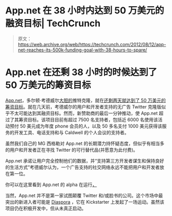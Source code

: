 # App.net 在 38 小时内达到 50 万美元的融资目标| TechCrunch

> 原文：<https://web.archive.org/web/https://techcrunch.com/2012/08/12/app-net-reaches-its-500k-funding-goal-with-38-hours-to-spare/>

# App.net 在还剩 38 小时的时候达到了 50 万美元的筹资目标

[App.net](https://web.archive.org/web/20230406044543/http://app.net/)，多尔顿·考德威尔[大胆的](https://web.archive.org/web/20230406044543/https://techcrunch.com/2012/07/13/app-net-dalton-caldwell-twitter-feed/)推特克隆，就在[还剩两天就达到了 50 万美元的筹资目标](https://web.archive.org/web/20230406044543/http://daltoncaldwell.com/we-did-it)。就在几天前，考德威尔的用户和开发者支持的无广告 Twitter 克隆版似乎不太可能达到其融资目标。然而，新赞助商的最后一分钟推动，使 App.net 超过了其筹资目标。该项目目前有超过 7500 名支持者，包括近 6000 名使用该活动预付 50 美元成为年度 phone 会员的人，以及 50 多名支付 1000 美元获得该服务的开发工具、电话支持和与 Caldwell 的个人会议的支持者。

虽然我们自己的 MG 西格勒对 App.net 的长期潜力持怀疑态度，但似乎有相当多的用户和开发者正在寻找 Twitter 的可行替代品(并愿意为此付费)。

App.net 承诺让用户完全控制他们的数据，并“支持第三方开发者谋生和保持良好的生活方式”考德威尔认为，一个广告支持的社交网络永远不能把用户和开发者放在第一位。

你可以在这里看到 App.net 的 alpha 在运行[，](https://web.archive.org/web/20230406044543/https://alpha.app.net/global/)

当然，App.net 并不是第一家试图颠覆 Twitter 和/或脸书的公司。这个市场中最突出的新进入者可能是 [Diaspora](https://web.archive.org/web/20230406044543/http://diasporaproject.org/) ，它在 Kickstarter 上发起了一场运动。虽然该项目仍在积极开发中，但从未真正启动。